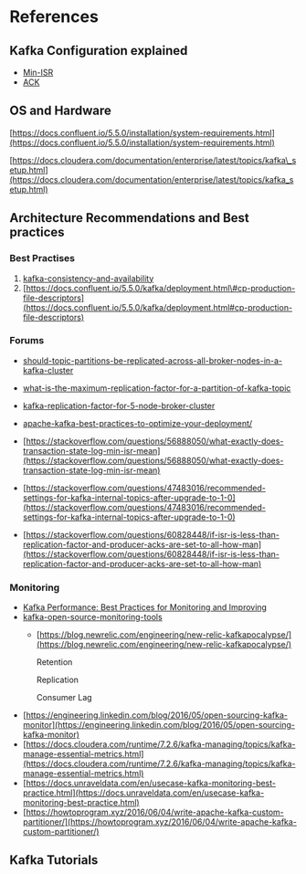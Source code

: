 # References

## Kafka Configuration explained

* [Min-ISR](https://www.cloudkarafka.com/blog/2019-09-28-what-does-in-sync-in-apache-kafka-really-mean.html)
* [ACK](https://medium.com/better-programming/kafka-acks-explained-c0515b3b707e)

## OS and Hardware

[https://docs.confluent.io/5.5.0/installation/system-requirements.html](https://docs.confluent.io/5.5.0/installation/system-requirements.html)

[https://docs.cloudera.com/documentation/enterprise/latest/topics/kafka\_setup.html](https://docs.cloudera.com/documentation/enterprise/latest/topics/kafka_setup.html)



## Architecture Recommendations and Best practices

### Best Practises

1. [kafka-consistency-and-availability](https://blog.hiya.com/hiyas-best-practices-around-kafka-consistency-and-availability)
2. [https://docs.confluent.io/5.5.0/kafka/deployment.html\#cp-production-file-descriptors](https://docs.confluent.io/5.5.0/kafka/deployment.html#cp-production-file-descriptors)

### Forums

* [should-topic-partitions-be-replicated-across-all-broker-nodes-in-a-kafka-cluster](https://stackoverflow.com/questions/61203211/should-topic-partitions-be-replicated-across-all-broker-nodes-in-a-kafka-cluster)
* [what-is-the-maximum-replication-factor-for-a-partition-of-kafka-topic](https://stackoverflow.com/questions/58806481/what-is-the-maximum-replication-factor-for-a-partition-of-kafka-topic)
* [kafka-replication-factor-for-5-node-broker-cluster](https://stackoverflow.com/questions/65719831/kafka-replication-factor-for-5-node-broker-cluster)
* [apache-kafka-best-practices-to-optimize-your-deployment/](https://www.infoq.com/articles/apache-kafka-best-practices-to-optimize-your-deployment/)



* [https://stackoverflow.com/questions/56888050/what-exactly-does-transaction-state-log-min-isr-mean](https://stackoverflow.com/questions/56888050/what-exactly-does-transaction-state-log-min-isr-mean) 
* [https://stackoverflow.com/questions/47483016/recommended-settings-for-kafka-internal-topics-after-upgrade-to-1-0](https://stackoverflow.com/questions/47483016/recommended-settings-for-kafka-internal-topics-after-upgrade-to-1-0) 
* [https://stackoverflow.com/questions/60828448/if-isr-is-less-than-replication-factor-and-producer-acks-are-set-to-all-how-man](https://stackoverflow.com/questions/60828448/if-isr-is-less-than-replication-factor-and-producer-acks-are-set-to-all-how-man)

### Monitoring

* [Kafka Performance: Best Practices for Monitoring and Improving](https://youtu.be/R6OKibnXpBs)
* [kafka-open-source-monitoring-tools](https://sematext.com/blog/kafka-open-source-monitoring-tools/)
  * [https://blog.newrelic.com/engineering/new-relic-kafkapocalypse/](https://blog.newrelic.com/engineering/new-relic-kafkapocalypse/)

    Retention

    Replication

    Consumer Lag
* [https://engineering.linkedin.com/blog/2016/05/open-sourcing-kafka-monitor](https://engineering.linkedin.com/blog/2016/05/open-sourcing-kafka-monitor)
* [https://docs.cloudera.com/runtime/7.2.6/kafka-managing/topics/kafka-manage-essential-metrics.html](https://docs.cloudera.com/runtime/7.2.6/kafka-managing/topics/kafka-manage-essential-metrics.html)
* [https://docs.unraveldata.com/en/usecase-kafka-monitoring-best-practice.html](https://docs.unraveldata.com/en/usecase-kafka-monitoring-best-practice.html)    
* [https://howtoprogram.xyz/2016/06/04/write-apache-kafka-custom-partitioner/](https://howtoprogram.xyz/2016/06/04/write-apache-kafka-custom-partitioner/)

## Kafka Tutorials

